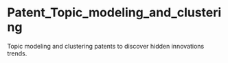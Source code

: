 # Patent_Topic_modeling_and_clustering
Topic modeling and clustering patents to discover hidden innovations trends.

